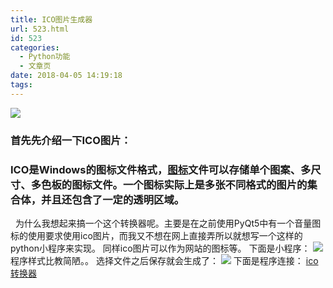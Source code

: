 ```yaml
---
title: ICO图片生成器
url: 523.html
id: 523
categories:
  - Python功能
  - 文章页
date: 2018-04-05 14:19:18
tags:
---
```


![](http://47.100.4.8/wp-content/uploads/2018/04/d058ccbf6c81800ab3a945b0b93533fa838b47c4.png)

### 首先先介绍一下ICO图片：

### ICO是Windows的图标文件格式，[图标](https://baike.baidu.com/item/%E5%9B%BE%E6%A0%87)文件可以存储单个图案、多尺寸、多色板的图标文件。一个图标实际上是多张不同格式的图片的集合体，并且还包含了一定的透明区域。

  为什么我想起来搞一个这个转换器呢。主要是在之前使用PyQt5中有一个音量图标的使用要求使用ico图片，而我又不想在网上直接弄所以就想写一个这样的python小程序来实现。 同样ico图片可以作为网站的图标等。 下面是小程序： ![](http://47.100.4.8/wp-content/uploads/2018/04/QQ图片20180405141612.png) 程序样式比教简陋。。 选择文件之后保存就会生成了： ![](http://47.100.4.8/wp-content/uploads/2018/04/QQ图片20180405141713.png) 下面是程序连接： [ico转换器](http://47.100.4.8/wp-content/uploads/2018/04/ico转换器.rar)